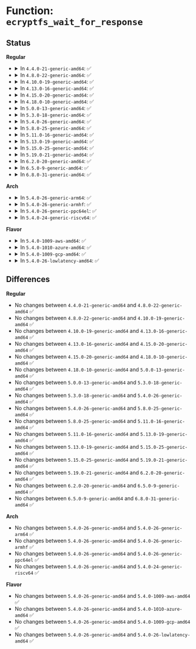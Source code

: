 # Function: <code>ecryptfs_wait_for_response</code>

## Status
<b>Regular</b>
<ul>
<li>
<details>
<summary>In <code>4.4.0-21-generic-amd64</code>: ✅</summary>

```c
int ecryptfs_wait_for_response(struct ecryptfs_msg_ctx * msg_ctx, struct ecryptfs_message * * msg)
```

```json
{
  "name": "ecryptfs_wait_for_response",
  "collision_type": "Unique Global",
  "inline_type": "No",
  "funcs": [
    {
      "addr": 18446744071582038448,
      "name": "ecryptfs_wait_for_response",
      "external": true,
      "loc": "fs/ecryptfs/messaging.c:341",
      "file": "fs/ecryptfs/messaging.c",
      "inline": "seen, unknown",
      "caller_inline": [],
      "caller_func": [
        "fs/ecryptfs/keystore.c:decrypt_pki_encrypted_session_key",
        "fs/ecryptfs/keystore.c:ecryptfs_generate_key_packet_set"
      ]
    }
  ],
  "symbols": [
    {
      "addr": 18446744071582038448,
      "name": "ecryptfs_wait_for_response",
      "section": ".text",
      "bind": "STB_GLOBAL",
      "size": 165
    }
  ]
}
```
</details>
</li>
<li>
<details>
<summary>In <code>4.8.0-22-generic-amd64</code>: ✅</summary>

```c
int ecryptfs_wait_for_response(struct ecryptfs_msg_ctx * msg_ctx, struct ecryptfs_message * * msg)
```

```json
{
  "name": "ecryptfs_wait_for_response",
  "collision_type": "Unique Global",
  "inline_type": "No",
  "funcs": [
    {
      "addr": 18446744071582252080,
      "name": "ecryptfs_wait_for_response",
      "external": true,
      "loc": "fs/ecryptfs/messaging.c:341",
      "file": "fs/ecryptfs/messaging.c",
      "inline": "seen, unknown",
      "caller_inline": [],
      "caller_func": [
        "fs/ecryptfs/keystore.c:ecryptfs_generate_key_packet_set",
        "fs/ecryptfs/keystore.c:decrypt_pki_encrypted_session_key"
      ]
    }
  ],
  "symbols": [
    {
      "addr": 18446744071582252080,
      "name": "ecryptfs_wait_for_response",
      "section": ".text",
      "bind": "STB_GLOBAL",
      "size": 167
    }
  ]
}
```
</details>
</li>
<li>
<details>
<summary>In <code>4.10.0-19-generic-amd64</code>: ✅</summary>

```c
int ecryptfs_wait_for_response(struct ecryptfs_msg_ctx * msg_ctx, struct ecryptfs_message * * msg)
```

```json
{
  "name": "ecryptfs_wait_for_response",
  "collision_type": "Unique Global",
  "inline_type": "No",
  "funcs": [
    {
      "addr": 18446744071582341568,
      "name": "ecryptfs_wait_for_response",
      "external": true,
      "loc": "fs/ecryptfs/messaging.c:341",
      "file": "fs/ecryptfs/messaging.c",
      "inline": "seen, unknown",
      "caller_inline": [],
      "caller_func": [
        "fs/ecryptfs/keystore.c:ecryptfs_generate_key_packet_set",
        "fs/ecryptfs/keystore.c:decrypt_pki_encrypted_session_key"
      ]
    }
  ],
  "symbols": [
    {
      "addr": 18446744071582341568,
      "name": "ecryptfs_wait_for_response",
      "section": ".text",
      "bind": "STB_GLOBAL",
      "size": 167
    }
  ]
}
```
</details>
</li>
<li>
<details>
<summary>In <code>4.13.0-16-generic-amd64</code>: ✅</summary>

```c
int ecryptfs_wait_for_response(struct ecryptfs_msg_ctx * msg_ctx, struct ecryptfs_message * * msg)
```

```json
{
  "name": "ecryptfs_wait_for_response",
  "collision_type": "Unique Global",
  "inline_type": "No",
  "funcs": [
    {
      "addr": 18446744071582426560,
      "name": "ecryptfs_wait_for_response",
      "external": true,
      "loc": "fs/ecryptfs/messaging.c:341",
      "file": "fs/ecryptfs/messaging.c",
      "inline": "seen, unknown",
      "caller_inline": [],
      "caller_func": [
        "fs/ecryptfs/keystore.c:ecryptfs_generate_key_packet_set",
        "fs/ecryptfs/keystore.c:decrypt_pki_encrypted_session_key"
      ]
    }
  ],
  "symbols": [
    {
      "addr": 18446744071582426560,
      "name": "ecryptfs_wait_for_response",
      "section": ".text",
      "bind": "STB_GLOBAL",
      "size": 167
    }
  ]
}
```
</details>
</li>
<li>
<details>
<summary>In <code>4.15.0-20-generic-amd64</code>: ✅</summary>

```c
int ecryptfs_wait_for_response(struct ecryptfs_msg_ctx * msg_ctx, struct ecryptfs_message * * msg)
```

```json
{
  "name": "ecryptfs_wait_for_response",
  "collision_type": "Unique Global",
  "inline_type": "No",
  "funcs": [
    {
      "addr": 18446744071582576992,
      "name": "ecryptfs_wait_for_response",
      "external": true,
      "loc": "fs/ecryptfs/messaging.c:337",
      "file": "fs/ecryptfs/messaging.c",
      "inline": "seen, unknown",
      "caller_inline": [],
      "caller_func": [
        "fs/ecryptfs/keystore.c:ecryptfs_generate_key_packet_set",
        "fs/ecryptfs/keystore.c:decrypt_pki_encrypted_session_key"
      ]
    }
  ],
  "symbols": [
    {
      "addr": 18446744071582576992,
      "name": "ecryptfs_wait_for_response",
      "section": ".text",
      "bind": "STB_GLOBAL",
      "size": 167
    }
  ]
}
```
</details>
</li>
<li>
<details>
<summary>In <code>4.18.0-10-generic-amd64</code>: ✅</summary>

```c
int ecryptfs_wait_for_response(struct ecryptfs_msg_ctx * msg_ctx, struct ecryptfs_message * * msg)
```

```json
{
  "name": "ecryptfs_wait_for_response",
  "collision_type": "Unique Global",
  "inline_type": "No",
  "funcs": [
    {
      "addr": 18446744071582769408,
      "name": "ecryptfs_wait_for_response",
      "external": true,
      "loc": "fs/ecryptfs/messaging.c:337",
      "file": "fs/ecryptfs/messaging.c",
      "inline": "seen, unknown",
      "caller_inline": [],
      "caller_func": [
        "fs/ecryptfs/keystore.c:ecryptfs_generate_key_packet_set",
        "fs/ecryptfs/keystore.c:decrypt_pki_encrypted_session_key"
      ]
    }
  ],
  "symbols": [
    {
      "addr": 18446744071582769408,
      "name": "ecryptfs_wait_for_response",
      "section": ".text",
      "bind": "STB_GLOBAL",
      "size": 167
    }
  ]
}
```
</details>
</li>
<li>
<details>
<summary>In <code>5.0.0-13-generic-amd64</code>: ✅</summary>

```c
int ecryptfs_wait_for_response(struct ecryptfs_msg_ctx * msg_ctx, struct ecryptfs_message * * msg)
```

```json
{
  "name": "ecryptfs_wait_for_response",
  "collision_type": "Unique Global",
  "inline_type": "No",
  "funcs": [
    {
      "addr": 18446744071582873408,
      "name": "ecryptfs_wait_for_response",
      "external": true,
      "loc": "fs/ecryptfs/messaging.c:337",
      "file": "fs/ecryptfs/messaging.c",
      "inline": "seen, unknown",
      "caller_inline": [],
      "caller_func": [
        "fs/ecryptfs/keystore.c:ecryptfs_generate_key_packet_set",
        "fs/ecryptfs/keystore.c:decrypt_pki_encrypted_session_key"
      ]
    }
  ],
  "symbols": [
    {
      "addr": 18446744071582873408,
      "name": "ecryptfs_wait_for_response",
      "section": ".text",
      "bind": "STB_GLOBAL",
      "size": 167
    }
  ]
}
```
</details>
</li>
<li>
<details>
<summary>In <code>5.3.0-18-generic-amd64</code>: ✅</summary>

```c
int ecryptfs_wait_for_response(struct ecryptfs_msg_ctx * msg_ctx, struct ecryptfs_message * * msg)
```

```json
{
  "name": "ecryptfs_wait_for_response",
  "collision_type": "Unique Global",
  "inline_type": "No",
  "funcs": [
    {
      "addr": 18446744071583047824,
      "name": "ecryptfs_wait_for_response",
      "external": true,
      "loc": "fs/ecryptfs/messaging.c:324",
      "file": "fs/ecryptfs/messaging.c",
      "inline": "seen, unknown",
      "caller_inline": [],
      "caller_func": [
        "fs/ecryptfs/keystore.c:ecryptfs_generate_key_packet_set",
        "fs/ecryptfs/keystore.c:decrypt_pki_encrypted_session_key"
      ]
    }
  ],
  "symbols": [
    {
      "addr": 18446744071583047824,
      "name": "ecryptfs_wait_for_response",
      "section": ".text",
      "bind": "STB_GLOBAL",
      "size": 167
    }
  ]
}
```
</details>
</li>
<li>
<details>
<summary>In <code>5.4.0-26-generic-amd64</code>: ✅</summary>

```c
int ecryptfs_wait_for_response(struct ecryptfs_msg_ctx * msg_ctx, struct ecryptfs_message * * msg)
```

```json
{
  "name": "ecryptfs_wait_for_response",
  "collision_type": "Unique Global",
  "inline_type": "No",
  "funcs": [
    {
      "addr": 18446744071583154048,
      "name": "ecryptfs_wait_for_response",
      "external": true,
      "loc": "fs/ecryptfs/messaging.c:324",
      "file": "fs/ecryptfs/messaging.c",
      "inline": "seen, unknown",
      "caller_inline": [],
      "caller_func": [
        "fs/ecryptfs/keystore.c:ecryptfs_generate_key_packet_set",
        "fs/ecryptfs/keystore.c:decrypt_pki_encrypted_session_key"
      ]
    }
  ],
  "symbols": [
    {
      "addr": 18446744071583154048,
      "name": "ecryptfs_wait_for_response",
      "section": ".text",
      "bind": "STB_GLOBAL",
      "size": 167
    }
  ]
}
```
</details>
</li>
<li>
<details>
<summary>In <code>5.8.0-25-generic-amd64</code>: ✅</summary>

```c
int ecryptfs_wait_for_response(struct ecryptfs_msg_ctx * msg_ctx, struct ecryptfs_message * * msg)
```

```json
{
  "name": "ecryptfs_wait_for_response",
  "collision_type": "Unique Global",
  "inline_type": "No",
  "funcs": [
    {
      "addr": 18446744071583476432,
      "name": "ecryptfs_wait_for_response",
      "external": true,
      "loc": "fs/ecryptfs/messaging.c:324",
      "file": "fs/ecryptfs/messaging.c",
      "inline": "seen, unknown",
      "caller_inline": [],
      "caller_func": [
        "fs/ecryptfs/keystore.c:pki_encrypt_session_key",
        "fs/ecryptfs/keystore.c:decrypt_pki_encrypted_session_key"
      ]
    }
  ],
  "symbols": [
    {
      "addr": 18446744071583476432,
      "name": "ecryptfs_wait_for_response",
      "section": ".text",
      "bind": "STB_GLOBAL",
      "size": 231
    }
  ]
}
```
</details>
</li>
<li>
<details>
<summary>In <code>5.11.0-16-generic-amd64</code>: ✅</summary>

```c
int ecryptfs_wait_for_response(struct ecryptfs_msg_ctx * msg_ctx, struct ecryptfs_message * * msg)
```

```json
{
  "name": "ecryptfs_wait_for_response",
  "collision_type": "Unique Global",
  "inline_type": "No",
  "funcs": [
    {
      "addr": 18446744071583585600,
      "name": "ecryptfs_wait_for_response",
      "external": true,
      "loc": "fs/ecryptfs/messaging.c:324",
      "file": "fs/ecryptfs/messaging.c",
      "inline": "seen, unknown",
      "caller_inline": [],
      "caller_func": [
        "fs/ecryptfs/keystore.c:pki_encrypt_session_key",
        "fs/ecryptfs/keystore.c:decrypt_pki_encrypted_session_key"
      ]
    }
  ],
  "symbols": [
    {
      "addr": 18446744071583585600,
      "name": "ecryptfs_wait_for_response",
      "section": ".text",
      "bind": "STB_GLOBAL",
      "size": 231
    }
  ]
}
```
</details>
</li>
<li>
<details>
<summary>In <code>5.13.0-19-generic-amd64</code>: ✅</summary>

```c
int ecryptfs_wait_for_response(struct ecryptfs_msg_ctx * msg_ctx, struct ecryptfs_message * * msg)
```

```json
{
  "name": "ecryptfs_wait_for_response",
  "collision_type": "Unique Global",
  "inline_type": "No",
  "funcs": [
    {
      "addr": 18446744071583608752,
      "name": "ecryptfs_wait_for_response",
      "external": true,
      "loc": "fs/ecryptfs/messaging.c:326",
      "file": "fs/ecryptfs/messaging.c",
      "inline": "seen, unknown",
      "caller_inline": [],
      "caller_func": [
        "fs/ecryptfs/keystore.c:write_tag_1_packet",
        "fs/ecryptfs/keystore.c:decrypt_pki_encrypted_session_key"
      ]
    }
  ],
  "symbols": [
    {
      "addr": 18446744071583608752,
      "name": "ecryptfs_wait_for_response",
      "section": ".text",
      "bind": "STB_GLOBAL",
      "size": 231
    }
  ]
}
```
</details>
</li>
<li>
<details>
<summary>In <code>5.15.0-25-generic-amd64</code>: ✅</summary>

```c
int ecryptfs_wait_for_response(struct ecryptfs_msg_ctx * msg_ctx, struct ecryptfs_message * * msg)
```

```json
{
  "name": "ecryptfs_wait_for_response",
  "collision_type": "Unique Global",
  "inline_type": "No",
  "funcs": [
    {
      "addr": 18446744071583967216,
      "name": "ecryptfs_wait_for_response",
      "external": true,
      "loc": "fs/ecryptfs/messaging.c:326",
      "file": "fs/ecryptfs/messaging.c",
      "inline": "seen, unknown",
      "caller_inline": [],
      "caller_func": [
        "fs/ecryptfs/keystore.c:write_tag_1_packet",
        "fs/ecryptfs/keystore.c:decrypt_pki_encrypted_session_key"
      ]
    }
  ],
  "symbols": [
    {
      "addr": 18446744071583967216,
      "name": "ecryptfs_wait_for_response",
      "section": ".text",
      "bind": "STB_GLOBAL",
      "size": 231
    }
  ]
}
```
</details>
</li>
<li>
<details>
<summary>In <code>5.19.0-21-generic-amd64</code>: ✅</summary>

```c
int ecryptfs_wait_for_response(struct ecryptfs_msg_ctx * msg_ctx, struct ecryptfs_message * * msg)
```

```json
{
  "name": "ecryptfs_wait_for_response",
  "collision_type": "Unique Global",
  "inline_type": "No",
  "funcs": [
    {
      "addr": 18446744071584549552,
      "name": "ecryptfs_wait_for_response",
      "external": true,
      "loc": "fs/ecryptfs/messaging.c:326",
      "file": "fs/ecryptfs/messaging.c",
      "inline": "seen, unknown",
      "caller_inline": [],
      "caller_func": [
        "fs/ecryptfs/keystore.c:write_tag_1_packet",
        "fs/ecryptfs/keystore.c:decrypt_pki_encrypted_session_key"
      ]
    }
  ],
  "symbols": [
    {
      "addr": 18446744071584549552,
      "name": "ecryptfs_wait_for_response",
      "section": ".text",
      "bind": "STB_GLOBAL",
      "size": 253
    }
  ]
}
```
</details>
</li>
<li>
<details>
<summary>In <code>6.2.0-20-generic-amd64</code>: ✅</summary>

```c
int ecryptfs_wait_for_response(struct ecryptfs_msg_ctx * msg_ctx, struct ecryptfs_message * * msg)
```

```json
{
  "name": "ecryptfs_wait_for_response",
  "collision_type": "Unique Global",
  "inline_type": "No",
  "funcs": [
    {
      "addr": 18446744071585225568,
      "name": "ecryptfs_wait_for_response",
      "external": true,
      "loc": "fs/ecryptfs/messaging.c:326",
      "file": "fs/ecryptfs/messaging.c",
      "inline": "seen, unknown",
      "caller_inline": [],
      "caller_func": [
        "fs/ecryptfs/keystore.c:write_tag_1_packet",
        "fs/ecryptfs/keystore.c:decrypt_pki_encrypted_session_key"
      ]
    }
  ],
  "symbols": [
    {
      "addr": 18446744071585225568,
      "name": "ecryptfs_wait_for_response",
      "section": ".text",
      "bind": "STB_GLOBAL",
      "size": 253
    }
  ]
}
```
</details>
</li>
<li>
<details>
<summary>In <code>6.5.0-9-generic-amd64</code>: ✅</summary>

```c
int ecryptfs_wait_for_response(struct ecryptfs_msg_ctx * msg_ctx, struct ecryptfs_message * * msg)
```

```json
{
  "name": "ecryptfs_wait_for_response",
  "collision_type": "Unique Global",
  "inline_type": "No",
  "funcs": [
    {
      "addr": 18446744071585455088,
      "name": "ecryptfs_wait_for_response",
      "external": true,
      "loc": "fs/ecryptfs/messaging.c:326",
      "file": "fs/ecryptfs/messaging.c",
      "inline": "seen, unknown",
      "caller_inline": [],
      "caller_func": [
        "fs/ecryptfs/keystore.c:write_tag_1_packet",
        "fs/ecryptfs/keystore.c:decrypt_pki_encrypted_session_key"
      ]
    }
  ],
  "symbols": [
    {
      "addr": 18446744071585455088,
      "name": "ecryptfs_wait_for_response",
      "section": ".text",
      "bind": "STB_GLOBAL",
      "size": 253
    }
  ]
}
```
</details>
</li>
<li>
<details>
<summary>In <code>6.8.0-31-generic-amd64</code>: ✅</summary>

```c
int ecryptfs_wait_for_response(struct ecryptfs_msg_ctx * msg_ctx, struct ecryptfs_message * * msg)
```

```json
{
  "name": "ecryptfs_wait_for_response",
  "collision_type": "Unique Global",
  "inline_type": "No",
  "funcs": [
    {
      "addr": 18446744071585689936,
      "name": "ecryptfs_wait_for_response",
      "external": true,
      "loc": "fs/ecryptfs/messaging.c:326",
      "file": "fs/ecryptfs/messaging.c",
      "inline": "seen, unknown",
      "caller_inline": [],
      "caller_func": [
        "fs/ecryptfs/keystore.c:write_tag_1_packet",
        "fs/ecryptfs/keystore.c:decrypt_pki_encrypted_session_key"
      ]
    }
  ],
  "symbols": [
    {
      "addr": 18446744071585689936,
      "name": "ecryptfs_wait_for_response",
      "section": ".text",
      "bind": "STB_GLOBAL",
      "size": 253
    }
  ]
}
```
</details>
</li>
</ul>
<b>Arch</b>
<ul>
<li>
<details>
<summary>In <code>5.4.0-26-generic-arm64</code>: ✅</summary>

```c
int ecryptfs_wait_for_response(struct ecryptfs_msg_ctx * msg_ctx, struct ecryptfs_message * * msg)
```

```json
{
  "name": "ecryptfs_wait_for_response",
  "collision_type": "Unique Global",
  "inline_type": "No",
  "funcs": [
    {
      "addr": 18446603336494863744,
      "name": "ecryptfs_wait_for_response",
      "external": true,
      "loc": "fs/ecryptfs/messaging.c:324",
      "file": "fs/ecryptfs/messaging.c",
      "inline": "seen, unknown",
      "caller_inline": [],
      "caller_func": [
        "fs/ecryptfs/keystore.c:ecryptfs_generate_key_packet_set",
        "fs/ecryptfs/keystore.c:decrypt_pki_encrypted_session_key"
      ]
    }
  ],
  "symbols": [
    {
      "addr": 18446603336494863744,
      "name": "ecryptfs_wait_for_response",
      "section": ".text",
      "bind": "STB_GLOBAL",
      "size": 212
    }
  ]
}
```
</details>
</li>
<li>
<details>
<summary>In <code>5.4.0-26-generic-armhf</code>: ✅</summary>

```c
int ecryptfs_wait_for_response(struct ecryptfs_msg_ctx * msg_ctx, struct ecryptfs_message * * msg)
```

```json
{
  "name": "ecryptfs_wait_for_response",
  "collision_type": "Unique Global",
  "inline_type": "No",
  "funcs": [
    {
      "addr": 3228281728,
      "name": "ecryptfs_wait_for_response",
      "external": true,
      "loc": "fs/ecryptfs/messaging.c:324",
      "file": "fs/ecryptfs/messaging.c",
      "inline": "seen, unknown",
      "caller_inline": [],
      "caller_func": [
        "fs/ecryptfs/keystore.c:ecryptfs_generate_key_packet_set",
        "fs/ecryptfs/keystore.c:decrypt_pki_encrypted_session_key"
      ]
    }
  ],
  "symbols": [
    {
      "addr": 3228281728,
      "name": "ecryptfs_wait_for_response",
      "section": ".text",
      "bind": "STB_GLOBAL",
      "size": 188
    }
  ]
}
```
</details>
</li>
<li>
<details>
<summary>In <code>5.4.0-26-generic-ppc64el</code>: ✅</summary>

```c
int ecryptfs_wait_for_response(struct ecryptfs_msg_ctx * msg_ctx, struct ecryptfs_message * * msg)
```

```json
{
  "name": "ecryptfs_wait_for_response",
  "collision_type": "Unique Global",
  "inline_type": "No",
  "funcs": [
    {
      "addr": 13835058055288719696,
      "name": "ecryptfs_wait_for_response",
      "external": true,
      "loc": "fs/ecryptfs/messaging.c:324",
      "file": "fs/ecryptfs/messaging.c",
      "inline": "seen, unknown",
      "caller_inline": [],
      "caller_func": [
        "fs/ecryptfs/keystore.c:ecryptfs_generate_key_packet_set",
        "fs/ecryptfs/keystore.c:decrypt_pki_encrypted_session_key"
      ]
    }
  ],
  "symbols": [
    {
      "addr": 13835058055288719696,
      "name": "ecryptfs_wait_for_response",
      "section": ".text",
      "bind": "STB_GLOBAL",
      "size": 280
    }
  ]
}
```
</details>
</li>
<li>
<details>
<summary>In <code>5.4.0-24-generic-riscv64</code>: ✅</summary>

```c
int ecryptfs_wait_for_response(struct ecryptfs_msg_ctx * msg_ctx, struct ecryptfs_message * * msg)
```

```json
{
  "name": "ecryptfs_wait_for_response",
  "collision_type": "Unique Global",
  "inline_type": "No",
  "funcs": [
    {
      "addr": 18446743936274185164,
      "name": "ecryptfs_wait_for_response",
      "external": true,
      "loc": "fs/ecryptfs/messaging.c:324",
      "file": "fs/ecryptfs/messaging.c",
      "inline": "seen, unknown",
      "caller_inline": [],
      "caller_func": [
        "fs/ecryptfs/keystore.c:ecryptfs_generate_key_packet_set",
        "fs/ecryptfs/keystore.c:decrypt_pki_encrypted_session_key"
      ]
    }
  ],
  "symbols": [
    {
      "addr": 18446743936274185164,
      "name": "ecryptfs_wait_for_response",
      "section": ".text",
      "bind": "STB_GLOBAL",
      "size": 206
    }
  ]
}
```
</details>
</li>
</ul>
<b>Flavor</b>
<ul>
<li>
<details>
<summary>In <code>5.4.0-1009-aws-amd64</code>: ✅</summary>

```c
int ecryptfs_wait_for_response(struct ecryptfs_msg_ctx * msg_ctx, struct ecryptfs_message * * msg)
```

```json
{
  "name": "ecryptfs_wait_for_response",
  "collision_type": "Unique Global",
  "inline_type": "No",
  "funcs": [
    {
      "addr": 18446744071583122784,
      "name": "ecryptfs_wait_for_response",
      "external": true,
      "loc": "fs/ecryptfs/messaging.c:324",
      "file": "fs/ecryptfs/messaging.c",
      "inline": "seen, unknown",
      "caller_inline": [],
      "caller_func": [
        "fs/ecryptfs/keystore.c:ecryptfs_generate_key_packet_set",
        "fs/ecryptfs/keystore.c:decrypt_pki_encrypted_session_key"
      ]
    }
  ],
  "symbols": [
    {
      "addr": 18446744071583122784,
      "name": "ecryptfs_wait_for_response",
      "section": ".text",
      "bind": "STB_GLOBAL",
      "size": 167
    }
  ]
}
```
</details>
</li>
<li>
<details>
<summary>In <code>5.4.0-1010-azure-amd64</code>: ✅</summary>

```c
int ecryptfs_wait_for_response(struct ecryptfs_msg_ctx * msg_ctx, struct ecryptfs_message * * msg)
```

```json
{
  "name": "ecryptfs_wait_for_response",
  "collision_type": "Unique Global",
  "inline_type": "No",
  "funcs": [
    {
      "addr": 18446744071583059936,
      "name": "ecryptfs_wait_for_response",
      "external": true,
      "loc": "fs/ecryptfs/messaging.c:324",
      "file": "fs/ecryptfs/messaging.c",
      "inline": "seen, unknown",
      "caller_inline": [],
      "caller_func": [
        "fs/ecryptfs/keystore.c:ecryptfs_generate_key_packet_set",
        "fs/ecryptfs/keystore.c:decrypt_pki_encrypted_session_key"
      ]
    }
  ],
  "symbols": [
    {
      "addr": 18446744071583059936,
      "name": "ecryptfs_wait_for_response",
      "section": ".text",
      "bind": "STB_GLOBAL",
      "size": 167
    }
  ]
}
```
</details>
</li>
<li>
<details>
<summary>In <code>5.4.0-1009-gcp-amd64</code>: ✅</summary>

```c
int ecryptfs_wait_for_response(struct ecryptfs_msg_ctx * msg_ctx, struct ecryptfs_message * * msg)
```

```json
{
  "name": "ecryptfs_wait_for_response",
  "collision_type": "Unique Global",
  "inline_type": "No",
  "funcs": [
    {
      "addr": 18446744071583111392,
      "name": "ecryptfs_wait_for_response",
      "external": true,
      "loc": "fs/ecryptfs/messaging.c:324",
      "file": "fs/ecryptfs/messaging.c",
      "inline": "seen, unknown",
      "caller_inline": [],
      "caller_func": [
        "fs/ecryptfs/keystore.c:ecryptfs_generate_key_packet_set",
        "fs/ecryptfs/keystore.c:decrypt_pki_encrypted_session_key"
      ]
    }
  ],
  "symbols": [
    {
      "addr": 18446744071583111392,
      "name": "ecryptfs_wait_for_response",
      "section": ".text",
      "bind": "STB_GLOBAL",
      "size": 167
    }
  ]
}
```
</details>
</li>
<li>
<details>
<summary>In <code>5.4.0-26-lowlatency-amd64</code>: ✅</summary>

```c
int ecryptfs_wait_for_response(struct ecryptfs_msg_ctx * msg_ctx, struct ecryptfs_message * * msg)
```

```json
{
  "name": "ecryptfs_wait_for_response",
  "collision_type": "Unique Global",
  "inline_type": "No",
  "funcs": [
    {
      "addr": 18446744071583200592,
      "name": "ecryptfs_wait_for_response",
      "external": true,
      "loc": "fs/ecryptfs/messaging.c:324",
      "file": "fs/ecryptfs/messaging.c",
      "inline": "seen, unknown",
      "caller_inline": [],
      "caller_func": [
        "fs/ecryptfs/keystore.c:ecryptfs_generate_key_packet_set",
        "fs/ecryptfs/keystore.c:decrypt_pki_encrypted_session_key"
      ]
    }
  ],
  "symbols": [
    {
      "addr": 18446744071583200592,
      "name": "ecryptfs_wait_for_response",
      "section": ".text",
      "bind": "STB_GLOBAL",
      "size": 167
    }
  ]
}
```
</details>
</li>
</ul>

## Differences
<b>Regular</b>
<ul>
<li>
No changes between <code>4.4.0-21-generic-amd64</code> and <code>4.8.0-22-generic-amd64</code> ✅
</li>
<li>
No changes between <code>4.8.0-22-generic-amd64</code> and <code>4.10.0-19-generic-amd64</code> ✅
</li>
<li>
No changes between <code>4.10.0-19-generic-amd64</code> and <code>4.13.0-16-generic-amd64</code> ✅
</li>
<li>
No changes between <code>4.13.0-16-generic-amd64</code> and <code>4.15.0-20-generic-amd64</code> ✅
</li>
<li>
No changes between <code>4.15.0-20-generic-amd64</code> and <code>4.18.0-10-generic-amd64</code> ✅
</li>
<li>
No changes between <code>4.18.0-10-generic-amd64</code> and <code>5.0.0-13-generic-amd64</code> ✅
</li>
<li>
No changes between <code>5.0.0-13-generic-amd64</code> and <code>5.3.0-18-generic-amd64</code> ✅
</li>
<li>
No changes between <code>5.3.0-18-generic-amd64</code> and <code>5.4.0-26-generic-amd64</code> ✅
</li>
<li>
No changes between <code>5.4.0-26-generic-amd64</code> and <code>5.8.0-25-generic-amd64</code> ✅
</li>
<li>
No changes between <code>5.8.0-25-generic-amd64</code> and <code>5.11.0-16-generic-amd64</code> ✅
</li>
<li>
No changes between <code>5.11.0-16-generic-amd64</code> and <code>5.13.0-19-generic-amd64</code> ✅
</li>
<li>
No changes between <code>5.13.0-19-generic-amd64</code> and <code>5.15.0-25-generic-amd64</code> ✅
</li>
<li>
No changes between <code>5.15.0-25-generic-amd64</code> and <code>5.19.0-21-generic-amd64</code> ✅
</li>
<li>
No changes between <code>5.19.0-21-generic-amd64</code> and <code>6.2.0-20-generic-amd64</code> ✅
</li>
<li>
No changes between <code>6.2.0-20-generic-amd64</code> and <code>6.5.0-9-generic-amd64</code> ✅
</li>
<li>
No changes between <code>6.5.0-9-generic-amd64</code> and <code>6.8.0-31-generic-amd64</code> ✅
</li>
</ul>
<b>Arch</b>
<ul>
<li>
No changes between <code>5.4.0-26-generic-amd64</code> and <code>5.4.0-26-generic-arm64</code> ✅
</li>
<li>
No changes between <code>5.4.0-26-generic-amd64</code> and <code>5.4.0-26-generic-armhf</code> ✅
</li>
<li>
No changes between <code>5.4.0-26-generic-amd64</code> and <code>5.4.0-26-generic-ppc64el</code> ✅
</li>
<li>
No changes between <code>5.4.0-26-generic-amd64</code> and <code>5.4.0-24-generic-riscv64</code> ✅
</li>
</ul>
<b>Flavor</b>
<ul>
<li>
No changes between <code>5.4.0-26-generic-amd64</code> and <code>5.4.0-1009-aws-amd64</code> ✅
</li>
<li>
No changes between <code>5.4.0-26-generic-amd64</code> and <code>5.4.0-1010-azure-amd64</code> ✅
</li>
<li>
No changes between <code>5.4.0-26-generic-amd64</code> and <code>5.4.0-1009-gcp-amd64</code> ✅
</li>
<li>
No changes between <code>5.4.0-26-generic-amd64</code> and <code>5.4.0-26-lowlatency-amd64</code> ✅
</li>
</ul>
